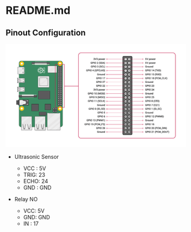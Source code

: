 # README.md

## Pinout Configuration

<p align="left">
  <img src="assets/raspberry_pi_4_pinout.png" width="480" />
</p>

- Ultrasonic Sensor
  - VCC : 5V
  - TRIG: 23
  - ECHO: 24
  - GND : GND

- Relay NO
  - VCC: 5V
  - GND: GND
  - IN : 17
